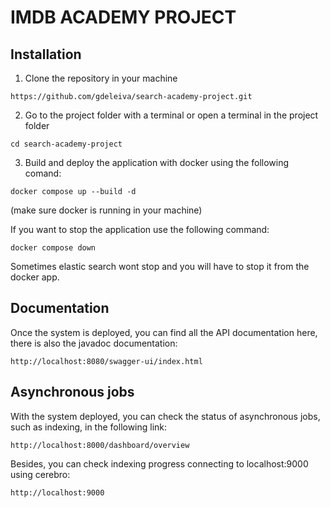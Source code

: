 # IMDB ACADEMY PROJECT
## Installation
1. Clone the repository in your machine
```
https://github.com/gdeleiva/search-academy-project.git
```
2. Go to the project folder with a terminal or open a terminal in the project folder
```
cd search-academy-project
```
3. Build and deploy the application with docker using the following comand:
```
docker compose up --build -d
```
(make sure docker is running in your machine)

If you want to stop the application use the following command:
```
docker compose down
```
Sometimes elastic search wont stop and you will have to stop it from the docker app.

## Documentation
Once the system is deployed, you can find all the API documentation here, there is also the javadoc documentation:
```
http://localhost:8080/swagger-ui/index.html
```

## Asynchronous jobs
With the system deployed, you can check the status of asynchronous jobs, such as indexing, in the following link:
```
http://localhost:8000/dashboard/overview
```
Besides, you can check indexing progress connecting to localhost:9000 using cerebro:
```
http://localhost:9000
```
